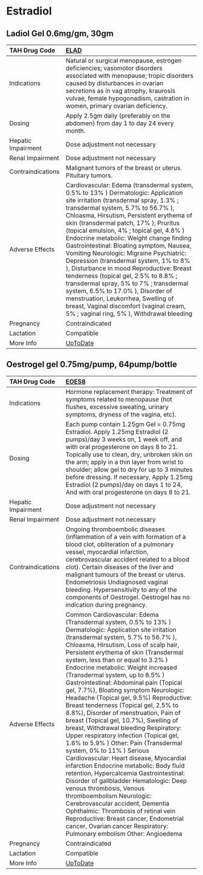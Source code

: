 # Estradiol

## Ladiol Gel 0.6mg/gm, 30gm

| TAH Drug Code      | [ELAD](https://www.tahsda.org.tw/drugs/hissearch.php?drug_code=ELAD)                                                                                                                                                                                                                                                                                                                                                                                                                                                                                                                                                                                                                                                                                                            |
|:-------------------|:--------------------------------------------------------------------------------------------------------------------------------------------------------------------------------------------------------------------------------------------------------------------------------------------------------------------------------------------------------------------------------------------------------------------------------------------------------------------------------------------------------------------------------------------------------------------------------------------------------------------------------------------------------------------------------------------------------------------------------------------------------------------------------|
| Indications        | Natural or surgical menopause, estrogen deficiencies; vasomotor disorders associated with menopause; tropic disorders caused by disturbances in ovarian secretions as in vag atrophy, kraurosis vulvae, female hypogonadism, castration in women, primary ovarian deficiency.                                                                                                                                                                                                                                                                                                                                                                                                                                                                                                   |
| Dosing             | Apply 2.5gm daily (preferably on the abdomen) from day 1 to day 24 every month.                                                                                                                                                                                                                                                                                                                                                                                                                                                                                                                                                                                                                                                                                                 |
| Hepatic Impairment | Dose adjustment not necessary                                                                                                                                                                                                                                                                                                                                                                                                                                                                                                                                                                                                                                                                                                                                                   |
| Renal Impairment   | Dose adjustment not necessary                                                                                                                                                                                                                                                                                                                                                                                                                                                                                                                                                                                                                                                                                                                                                   |
| Contraindications  | Malignant tumors of the breast or uterus. Pituitary tumors.                                                                                                                                                                                                                                                                                                                                                                                                                                                                                                                                                                                                                                                                                                                     |
| Adverse Effects    | Cardiovascular: Edema (transdermal system, 0.5% to 13% ) Dermatologic: Application site irritation (transdermal spray, 1.3% ; transdermal system, 5.7% to 56.7% ), Chloasma, Hirsutism, Persistent erythema of skin (transdermal patch, 17% ), Pruritus (topical emulsion, 4% ; topical gel, 4.8% ) Endocrine metabolic: Weight change finding Gastrointestinal: Bloating symptom, Nausea, Vomiting Neurologic: Migraine Psychiatric: Depression (transdermal system, 1% to 8% ), Disturbance in mood Reproductive: Breast tenderness (topical gel, 2.5% to 8.8% ; transdermal spray, 5% to 7% ; transdermal system, 6.5% to 17.0% ), Disorder of menstruation, Leukorrhea, Swelling of breast, Vaginal discomfort (vaginal cream, 5% ; vaginal ring, 5% ), Withdrawal bleeding |
| Pregnancy          | Contraindicated                                                                                                                                                                                                                                                                                                                                                                                                                                                                                                                                                                                                                                                                                                                                                                 |
| Lactation          | Compatible                                                                                                                                                                                                                                                                                                                                                                                                                                                                                                                                                                                                                                                                                                                                                                      |
| More Info          | [UpToDate](https://www.uptodate.com/contents/estradiol-drug-information)                                                                                                                                                                                                                                                                                                                                                                                                                                                                                                                                                                                                                                                                                                        |

## Oestrogel gel 0.75mg/pump, 64pump/bottle

| TAH Drug Code      | [EOES8](https://www.tahsda.org.tw/drugs/hissearch.php?drug_code=EOES8)                                                                                                                                                                                                                                                                                                                                                                                                                                                                                                                                                                                                                                                                                                                                                                                                                                                                                                                                                                                                                                                                                                                    |
|:-------------------|:------------------------------------------------------------------------------------------------------------------------------------------------------------------------------------------------------------------------------------------------------------------------------------------------------------------------------------------------------------------------------------------------------------------------------------------------------------------------------------------------------------------------------------------------------------------------------------------------------------------------------------------------------------------------------------------------------------------------------------------------------------------------------------------------------------------------------------------------------------------------------------------------------------------------------------------------------------------------------------------------------------------------------------------------------------------------------------------------------------------------------------------------------------------------------------------|
| Indications        | Hormone replacement therapy: Treatment of symptoms related to menopause (hot flushes, excessive sweating, urinary symptoms, dryness of the vagina, etc).                                                                                                                                                                                                                                                                                                                                                                                                                                                                                                                                                                                                                                                                                                                                                                                                                                                                                                                                                                                                                                  |
| Dosing             | Each pump contain 1.25gm Gel = 0.75mg Estradiol. Apply 1.25mg Estradiol (2 pumps)/day 3 weeks on, 1 week off, and with oral progesterone on days 8 to 21. Topically use to clean, dry, unbroken skin on the arm; apply in a thin layer from wrist to shoulder; allow gel to dry for up to 3 minutes before dressing. If necessary, Apply 1.25mg Estradiol (2 pumps)/day on days 1 to 24, And with oral progesterone on days 8 to 21.                                                                                                                                                                                                                                                                                                                                                                                                                                                                                                                                                                                                                                                                                                                                                      |
| Hepatic Impairment | Dose adjustment not necessary                                                                                                                                                                                                                                                                                                                                                                                                                                                                                                                                                                                                                                                                                                                                                                                                                                                                                                                                                                                                                                                                                                                                                             |
| Renal Impairment   | Dose adjustment not necessary                                                                                                                                                                                                                                                                                                                                                                                                                                                                                                                                                                                                                                                                                                                                                                                                                                                                                                                                                                                                                                                                                                                                                             |
| Contraindications  | Ongoing thromboembolic diseases (inflammation of a vein with formation of a blood clot, obliteration of a pulmonary vessel, myocardial infarction, cerebrovascular accident related to a blood clot). Certain diseases of the liver and malignant tumours of the breast or uterus. Endometriosis Undiagnosed vaginal bleeding. Hypersensitivity to any of the components of Oestrogel. Oestrogel has no indication during pregnancy.                                                                                                                                                                                                                                                                                                                                                                                                                                                                                                                                                                                                                                                                                                                                                      |
| Adverse Effects    | Common Cardiovascular: Edema (Transdermal system, 0.5% to 13% ) Dermatologic: Application site irritation (transdermal system, 5.7% to 56.7% ), Chloasma, Hirsutism, Loss of scalp hair, Persistent erythema of skin (Transdermal system, less than or equal to 3.2% ) Endocrine metabolic: Weight increased (Transdermal system, up to 8.5% ) Gastrointestinal: Abdominal pain (Topical gel, 7.7%), Bloating symptom Neurologic: Headache (Topical gel, 9.5%) Reproductive: Breast tenderness (Topical gel, 2.5% to 8.8%), Disorder of menstruation, Pain of breast (Topical gel, 10.7%), Swelling of breast, Withdrawal bleeding Respiratory: Upper respiratory infection (Topical gel, 1.6% to 5.9% ) Other: Pain (Transdermal system, 0% to 11% ) Serious Cardiovascular: Heart disease, Myocardial infarction Endocrine metabolic: Body fluid retention, Hypercalcemia Gastrointestinal: Disorder of gallbladder Hematologic: Deep venous thrombosis, Venous thromboembolism Neurologic: Cerebrovascular accident, Dementia Ophthalmic: Thrombosis of retinal vein Reproductive: Breast cancer, Endometrial cancer, Ovarian cancer Respiratory: Pulmonary embolism Other: Angioedema |
| Pregnancy          | Contraindicated                                                                                                                                                                                                                                                                                                                                                                                                                                                                                                                                                                                                                                                                                                                                                                                                                                                                                                                                                                                                                                                                                                                                                                           |
| Lactation          | Compatible                                                                                                                                                                                                                                                                                                                                                                                                                                                                                                                                                                                                                                                                                                                                                                                                                                                                                                                                                                                                                                                                                                                                                                                |
| More Info          | [UpToDate](https://www.uptodate.com/contents/estradiol-drug-information)                                                                                                                                                                                                                                                                                                                                                                                                                                                                                                                                                                                                                                                                                                                                                                                                                                                                                                                                                                                                                                                                                                                  |

